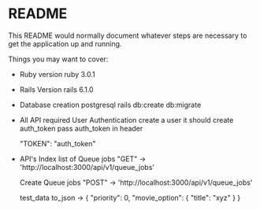 # README

This README would normally document whatever steps are necessary to get the
application up and running.

Things you may want to cover:

* Ruby version
    ruby 3.0.1

* Rails Version
    rails 6.1.0

* Database creation
    postgresql
    rails db:create db:migrate

* All API required User Authentication
    create a user it should create auth_token
    pass auth_token in header

    "TOKEN": "auth_token"

* API's
    Index list of Queue jobs
    "GET" -> 'http://localhost:3000/api/v1/queue_jobs'

    Create Queue jobs
    "POST" -> 'http://localhost:3000/api/v1/queue_jobs'

    test_data to_json ->
                {
                    "priority": 0,
                    "movie_option": {
                        "title": "xyz"
                    }
                }
